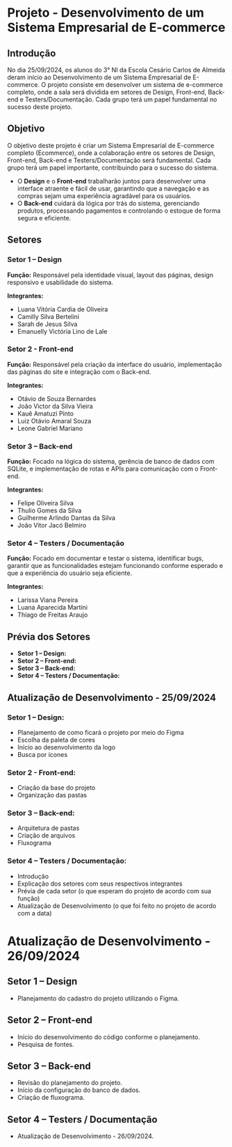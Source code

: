 # Projeto - Desenvolvimento de um Sistema Empresarial de E-commerce

## Introdução
No dia 25/09/2024, os alunos do 3° NI da Escola Cesário Carlos de Almeida deram início ao Desenvolvimento de um Sistema Empresarial de E-commerce. O projeto consiste em desenvolver um sistema de e-commerce completo, onde a sala será dividida em setores de Design, Front-end, Back-end e Testers/Documentação. Cada grupo terá um papel fundamental no sucesso deste projeto.

## Objetivo
O objetivo deste projeto é criar um Sistema Empresarial de E-commerce completo (Ecommerce), onde a colaboração entre os setores de Design, Front-end, Back-end e Testers/Documentação será fundamental. Cada grupo terá um papel importante, contribuindo para o sucesso do sistema.

- O **Design** e o **Front-end** trabalharão juntos para desenvolver uma interface atraente e fácil de usar, garantindo que a navegação e as compras sejam uma experiência agradável para os usuários.
- O **Back-end** cuidará da lógica por trás do sistema, gerenciando produtos, processando pagamentos e controlando o estoque de forma segura e eficiente.

## Setores

### Setor 1 – Design
**Função:** Responsável pela identidade visual, layout das páginas, design responsivo e usabilidade do sistema.

**Integrantes:**
- Luana Vitória Cardia de Oliveira
- Camilly Silva Bertelini
- Sarah de Jesus Silva
- Emanuelly Victória Lino de Lale

### Setor 2 - Front-end
**Função:** Responsável pela criação da interface do usuário, implementação das páginas do site e integração com o Back-end.

**Integrantes:**
- Otávio de Souza Bernardes
- João Victor da Silva Vieira 
- Kauê Amatuzi Pinto
- Luiz Otávio Amaral Souza 
- Leone Gabriel Mariano

### Setor 3 – Back-end
**Função:** Focado na lógica do sistema, gerência de banco de dados com SQLite, e implementação de rotas e APIs para comunicação com o Front-end.

**Integrantes:**
- Felipe Oliveira Silva
- Thulio Gomes da Silva
- Guilherme Arlindo Dantas da Silva
- João Vitor Jacó Belmiro

### Setor 4 – Testers / Documentação
**Função:** Focado em documentar e testar o sistema, identificar bugs, garantir que as funcionalidades estejam funcionando conforme esperado e que a experiência do usuário seja eficiente.

**Integrantes:**
- Larissa Viana Pereira
- Luana Aparecida Martini 
- Thiago de Freitas Araujo

## Prévia dos Setores

- **Setor 1 – Design:** 
- **Setor 2 – Front-end:** 
- **Setor 3 – Back-end:** 
- **Setor 4 – Testers / Documentação:** 

## Atualização de Desenvolvimento - 25/09/2024

### Setor 1 – Design:
- Planejamento de como ficará o projeto por meio do Figma
- Escolha da paleta de cores
- Início ao desenvolvimento da logo
- Busca por ícones 

### Setor 2 - Front-end:
- Criação da base do projeto
- Organização das pastas

### Setor 3 – Back-end:
- Arquitetura de pastas
- Criação de arquivos
- Fluxograma

### Setor 4 – Testers / Documentação:
- Introdução
- Explicação dos setores com seus respectivos integrantes
- Prévia de cada setor (o que esperam do projeto de acordo com sua função)
- Atualização de Desenvolvimento (o que foi feito no projeto de acordo com a data)

# Atualização de Desenvolvimento - 26/09/2024

## Setor 1 – Design
- Planejamento do cadastro do projeto utilizando o Figma.

## Setor 2 – Front-end
- Início do desenvolvimento do código conforme o planejamento.
- Pesquisa de fontes.

## Setor 3 – Back-end
- Revisão do planejamento do projeto.
- Início da configuração do banco de dados.
- Criação de fluxograma.

## Setor 4 – Testers / Documentação
- Atualização de Desenvolvimento - 26/09/2024.
